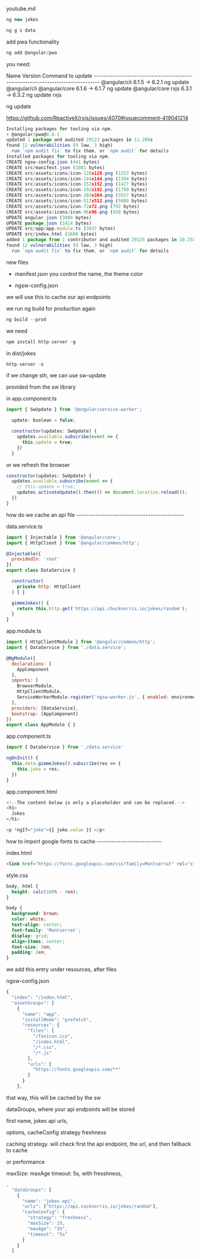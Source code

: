 youtube.md

```js
ng new jokes
```

```js
ng g s data
```



add pwa functionality

```js
ng add @angular/pwa
```

you need:

Name                               Version                  Command to update
     --------------------------------------------------------------------------------
      @angular/cli                       6.1.5 -> 6.2.1           ng update @angular/cli
      @angular/core                      6.1.6 -> 6.1.7           ng update @angular/core
      rxjs                               6.3.1 -> 6.3.2           ng update rxjs



ng update

https://github.com/ReactiveX/rxjs/issues/4070#issuecomment-419041214

```js
Installing packages for tooling via npm.
+ @angular/pwa@0.8.1
updated 1 package and audited 29123 packages in 11.208s
found 12 vulnerabilities (9 low, 3 high)
  run `npm audit fix` to fix them, or `npm audit` for details
Installed packages for tooling via npm.
CREATE ngsw-config.json (441 bytes)
CREATE src/manifest.json (1081 bytes)
CREATE src/assets/icons/icon-128x128.png (1253 bytes)
CREATE src/assets/icons/icon-144x144.png (1394 bytes)
CREATE src/assets/icons/icon-152x152.png (1427 bytes)
CREATE src/assets/icons/icon-192x192.png (1790 bytes)
CREATE src/assets/icons/icon-384x384.png (3557 bytes)
CREATE src/assets/icons/icon-512x512.png (5008 bytes)
CREATE src/assets/icons/icon-72x72.png (792 bytes)
CREATE src/assets/icons/icon-96x96.png (958 bytes)
UPDATE angular.json (3800 bytes)
UPDATE package.json (1414 bytes)
UPDATE src/app/app.module.ts (3037 bytes)
UPDATE src/index.html (1608 bytes)
added 1 package from 1 contributor and audited 29125 packages in 10.258s
found 12 vulnerabilities (9 low, 3 high)
  run `npm audit fix` to fix them, or `npm audit` for details
```


new files

- manifest.json
you control the name, the theme color

- ngsw-config.json

we will use this to cache our api endpoints

we run ng build for production again


```js
ng build --prod
```

we need

```js
npm install http-server -g
```

in dist/jokes

```js
http-server -o
```

if we change sth, we can use sw-update


provided from the sw library

in app.component.ts

```js
import { SwUpdate } from '@angular/service-worker';
```


```js
  update: boolean = false;

  constructor(updates: SwUpdate) {
    updates.available.subscribe(event => {
      this.update = true;
    })
  }
```

or we refresh the browser

```js
constructor(updates: SwUpdate) {
  updates.available.subscribe(event => {
    // this.update = true;
    updates.activateUpdate().then(() => document.location.reload());
  })
}
```

how do we cache an api file ---------------------------------------------

data.service.ts

```js
import { Injectable } from '@angular/core';
import { HttpClient } from '@angular/common/http';

@Injectable({
  providedIn: 'root'
})
export class DataService {

  constructor(
    private http: HttpClient
  ) { }

  gimmeJokes() {
    return this.http.get('https://api.chucknorris.io/jokes/random');
  }
}
```

app.module.ts

```js
import { HttpClientModule } from '@angular/common/http';
import { DataService } from './data.service';

@NgModule({
  declarations: [
    AppComponent
  ],
  imports: [
    BrowserModule,
    HttpClientModule,
    ServiceWorkerModule.register('ngsw-worker.js', { enabled: environment.production })
  ],
  providers: [DataService],
  bootstrap: [AppComponent]
})
export class AppModule { }
```

app.component.ts

```js
import { DataService } from './data.service'
```

```js
ngOnInit() {
  this.data.gimmeJokes().subscribe(res => {
    this.joke = res;
  })
}
```

app.component.html

```js
<!--The content below is only a placeholder and can be replaced.-->
<h1>
  Jokes
</h1>

<p *ngIf="joke">{{ joke.value }} </p>
```


how to import google fonts to cache ---------------------------


index.html

```html
<link href="https://fonts.googleapis.com/css?family=Montserrat" rel="stylesheet">
```

style.css

```css
body, html {
  height: calc(100% - 4em);
}

body {
  background: brown;
  color: white;
  text-align: center;
  font-family: 'Montserrat';
  display: grid;
  align-items: center;
  font-size: 3em;
  padding: 2em;
}
```


we add this entry under resources, after files

ngsw-config.json

```js
{
  "index": "/index.html",
  "assetGroups": [
    {
      "name": "app",
      "installMode": "prefetch",
      "resources": {
        "files": [
          "/favicon.ico",
          "/index.html",
          "/*.css",
          "/*.js"
        ],
        "urls": [
          "https://fonts.googleapis.com/**"
        ]
      }
    },
```

that way, this will be cached by the sw

dataGroups, where your api endpoints will be stored

first name, jokes api
urls,

options, cacheConfig
strategy freshness

caching strategy. will check first the api endpoint, the url, and then fallback to cache

or performance

maxSize:
maxAge
timeout: 5s, with fresshness,


```js
,
  "dataGroups": [
    {
      "name": "jokes-api",
      "urls": ["https://api.cucknorris.io/jokes/random"],
      "cacheConfig": {
        "strategy": "freshness",
        "maxSize": 20,
        "maxAge": "1h",
        "timeout": "5s"
      }
    }
  ]
```



























































